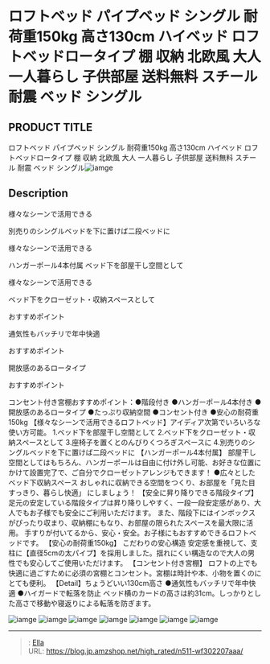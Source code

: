 # ロフトベッド パイプベッド シングル 耐荷重150kg 高さ130cm ハイベッド ロフトベッドロータイプ 棚 収納 北欧風 大人 一人暮らし 子供部屋 送料無料 スチール 耐震 ベッド シングル


## PRODUCT TITLE 

ロフトベッド パイプベッド シングル 耐荷重150kg 高さ130cm ハイベッド ロフトベッドロータイプ 棚 収納 北欧風 大人 一人暮らし 子供部屋 送料無料 スチール 耐震 ベッド シングル![iamge](https://b2bfiles1.gigab2b.cn/image/wkseller/303/20230418_2de45b72e3a84562abb9a47977b4ee40.jpg)

## Description

様々なシーンで活用できる

別売りのシングルベッドを下に置けば二段ベッドに









様々なシーンで活用できる

ハンガーポール4本付属 ベッド下を部屋干し空間として









様々なシーンで活用できる



ベッド下をクローゼット・収納スペースとして












おすすめポイント

通気性もバッチリで年中快適









おすすめポイント

開放感のあるロータイプ









おすすめポイント



コンセント付き宮棚おすすめポイント：●階段付き  ●ハンガーポール4本付き  ●開放感のあるロータイプ ●たっぷり収納空間 ●コンセント付き ●安心の耐荷重150kg
【様々なシーンで活用できるロフトベッド】アイディア次第でいろいろな使い方可能。 1.ベッド下を部屋干し空間として 2.ベッド下をクローゼット・収納スペースとして 3.座椅子を置くとのんびりくつろぎスペースに 4.別売りのシングルベッドを下に置けば二段ベッドに
【ハンガーポール4本付属】 部屋干し空間としてはもちろん、ハンガーポールは自由に付け外し可能、お好きな位置にかけて設置完了で、ご自分でクローゼットアレンジもできます！ ●広々としたベッド下収納スペース おしゃれに収納できる空間をつくり、お部屋を「見た目すっきり、暮らし快適」 にしましょう！
【安全に昇り降りできる階段タイプ】 足元の安定している階段タイプは昇り降りしやすく、一段一段安定感があり、大人でもお子様でも安全にご利用いただけます。 また、階段下にはインボックスがぴったり収まり、収納棚にもなり、お部屋の限られたスペースを最大限に活用。 手すりが付いてるから、安心・安全。お子様にもおすすめできるロフトベッドです。
【安心の耐荷重150kg】  こだわりの安心構造 安定感を重視して、支柱に【直径5cmの太パイプ】を採用しました。揺れにくい構造なので大人の男性でも安心してご使用いただけます。
【コンセント付き宮棚】 ロフトの上でも快適に過ごすために必須の宮棚とコンセント。宮棚は時計や本、小物を置くのにとても便利。
【Detail】ちょうどいい130cm高さ ●通気性もバッチリで年中快適 ●ハイガードで転落を防止 ベッド横のカードの高さは約31cm。しっかりとした高さで移動や寝返りによる転落を防ぎます。



![iamge](https://b2bfiles1.gigab2b.cn/image/wkseller/303/20230418_f70237f7403f3a9252eb9d8b0bae4dd0.jpg)
![iamge](https://b2bfiles1.gigab2b.cn/image/wkseller/303/20230418_f489f0a9e6ad87ae85bde25b9114fb3f.jpg)
![iamge](https://b2bfiles1.gigab2b.cn/image/wkseller/303/20230418_0e834a758bf75599751553dd72a0b8fe.jpg)
![iamge](https://b2bfiles1.gigab2b.cn/image/wkseller/303/20230418_64dad3bc0a51354d6443626f2b9b3db8.jpg)
![iamge](https://b2bfiles1.gigab2b.cn/image/wkseller/303/20230418_594c8e21f6576d1e8b21a09725448180.jpg)
![iamge](https://b2bfiles1.gigab2b.cn/image/wkseller/303/20230418_916cb7b04f3cadd7257ca18cc2ef9a06.jpg)
![iamge](https://b2bfiles1.gigab2b.cn/image/wkseller/303/20230418_cf2d560ac55e11432a86913dddaade9d.jpg)


---

> : [Ella](https://blog.jp.amzshop.net/)  
> URL: https://blog.jp.amzshop.net/high_rated/n511-wf302207aaa/  

